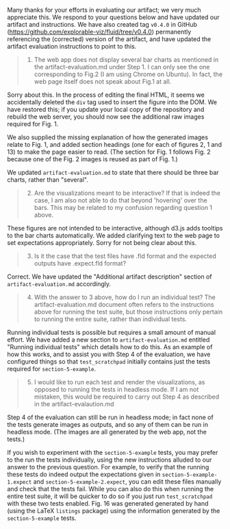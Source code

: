 Many thanks for your efforts in evaluating our artifact; we very much appreciate this. We respond to your questions below and have updated our artifact and instructions. We have also created tag `v0.4.0` in GitHub (https://github.com/explorable-viz/fluid/tree/v0.4.0) permanently referencing the (corrected) version of the artifact, and have updated the artifact evaluation instructions to point to this.

> 1. The web app does not display several bar charts as mentioned in the artifact-evaluation.md under Step 1. I can only see the one corresponding to Fig.2 (I am using Chrome on Ubuntu). In fact, the web page itself does not speak about Fig.1 at all.

Sorry about this. In the process of editing the final HTML, it seems we accidentally deleted the `div` tag used to insert the figure into the DOM. We have restored this; if you update your local copy of the repository and rebuild the web server, you should now see the additional raw images required for Fig. 1.

We also supplied the missing explanation of how the generated images relate to Fig. 1, and added section headings (one for each of figures 2, 1 and 13) to make the page easier to read. (The section for Fig. 1 follows Fig. 2 because one of the Fig. 2 images is reused as part of Fig. 1.)

We updated `artifact-evaluation.md` to state that there should be three bar charts, rather than "several".

> 2. Are the visualizations meant to be interactive? If that is indeed the case, I am also not able to do that beyond 'hovering' over the bars. This may be related to my confusion regarding question 1 above.

These figures are not intended to be interactive, although d3.js adds tooltips to the bar charts automatically. We added clarifying text to the web page to set expectations appropriately. Sorry for not being clear about this.

> 3. Is it the case that the test files have .fld format and the expected outputs have .expect.fld format?

Correct. We have updated the "Additional artifact description" section of `artifact-evaluation.md` accordingly.

> 4. With the answer to 3 above, how do I run an individual test? The artifact-evaluation.md document often refers to the instructions above for running the test suite, but those instructions only pertain to running the entire suite, rather than individual tests.

Running individual tests is possible but requires a small amount of manual effort. We have added a new section to `artifact-evaluation.md` entitled "Running individual tests" which details how to do this. As an example of how this works, and to assist you with Step 4 of the evaluation, we have configured things so that `test_scratchpad` initially contains just the tests required for `section-5-example`.

> 5. I would like to run each test and render the visualizations, as opposed to running the tests in headless mode. If I am not mistaken, this would be required to carry out Step 4 as described in the artifact-evalaution.md

Step 4 of the evaluation can still be run in headless mode; in fact none of the tests generate images as outputs, and so any of them can be run in headless mode. (The images are all generated by the web app, not the tests.)

If you wish to experiment with the `section-5-example` tests, you may prefer to the run the tests individually, using the new instructions alluded to our answer to the previous question. For example, to verify that the running these tests do indeed output the expectations given in `section-5-example-1.expect` and `section-5-example-2.expect`, you can edit these files manually and check that the tests fail. While you can also do this when running the entire test suite, it will be quicker to do so if you just run `test_scratchpad` with these two tests enabled. Fig. 16 was generated generated by hand (using the LaTeX `listings` package) using the information generated by the `section-5-example` tests.
